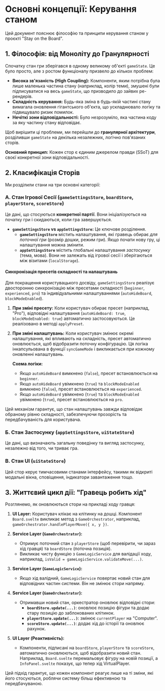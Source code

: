 # Основні концепції: Керування станом

Цей документ пояснює філософію та принципи керування станом у проєкті "Stay on the Board".

## 1. Філософія: від Моноліту до Гранулярності

Спочатку стан гри зберігався в одному великому об'єкті `gameState`. Це було просто, але з ростом функціоналу призвело до кількох проблем:

- **Висока зв'язаність (High Coupling):** Компоненти, яким потрібна була лише маленька частина стану (наприклад, колір теми), змушені були підписуватися на весь `gameState`, що призводило до зайвих ре-рендерів.
- **Складність керування:** Будь-яка зміна в будь-якій частині стану вимагала оновлення гігантського об'єкта, що ускладнювало логіку та підвищувало ризик помилок.
- **Нечіткі зони відповідальності:** Було незрозуміло, яка частина коду за яку частину стану відповідає.

Щоб вирішити ці проблеми, ми перейшли до **гранулярної архітектури**, розділивши `gameState` на декілька незалежних, логічно пов'язаних сторів.

**Основний принцип:** Кожен стор є єдиним джерелом правди (SSoT) для своєї конкретної зони відповідальності.

## 2. Класифікація Сторів

Ми розділили стани на три основні категорії:

### А. Стан Ігрової Сесії (`gameSettingsStore`, `boardStore`, `playerStore`, `scoreStore`)
Це дані, що стосуються **конкретної партії**. Вони ініціалізуються на початку гри і скидаються, коли гра завершується.

- **`gameSettingsStore` vs `appSettingsStore`:** Це ключове розділення.
    - **`gameSettingsStore`** містить налаштування, які гравець обирає *для поточної гри* (розмір дошки, режим гри). Якщо почати нову гру, ці налаштування можна змінити.
    - **`appSettingsStore`** містить глобальні налаштування *застосунку* (тема, мова). Вони не залежать від ігрової сесії і зберігаються між візитами (`localStorage`).

#### Синхронізація пресетів складності та налаштувань

Для покращення користувацького досвіду, `gameSettingsStore` реалізує двосторонню синхронізацію між пресетами складності (`beginner`, `experienced`, `pro`) та індивідуальними налаштуваннями (`autoHideBoard`, `blockModeEnabled`).

1.  **При зміні пресету:** Коли користувач обирає пресет (наприклад, "Pro"), відповідні налаштування (`autoHideBoard: true`, `blockModeEnabled: true`) автоматично застосовуються. Це реалізовано в методі `applyPreset`.

2.  **При зміні налаштувань:** Коли користувач змінює окремі налаштування, які впливають на складність, пресет автоматично оновлюється, щоб відобразити поточну конфігурацію. Ця логіка інкапсульована в функції `syncGameMode` і викликається при кожному оновленні налаштувань.

    **Схема логіки:**
    - Якщо `autoHideBoard` вимкнено (`false`), пресет встановлюється на `beginner`.
    - Якщо `autoHideBoard` увімкнено (`true`) та `blockModeEnabled` вимкнено (`false`), пресет встановлюється на `experienced`.
    - Якщо `autoHideBoard` увімкнено (`true`) та `blockModeEnabled` увімкнено (`true`), пресет встановлюється на `pro`.

Цей механізм гарантує, що стан налаштувань завжди відповідає обраному рівню складності, забезпечуючи прозорість та передбачуваність для користувача.

### Б. Стан Застосунку (`appSettingsStore`, `uiStateStore`)
Це дані, що визначають загальну поведінку та вигляд застосунку, незалежно від того, чи триває гра.

### В. Стан UI (`uiStateStore`)
Цей стор керує тимчасовими станами інтерфейсу, такими як відкриті модальні вікна, сповіщення, індикатори завантаження тощо.

## 3. Життєвий цикл дії: "Гравець робить хід"

Розглянемо, як оновлюються стори на прикладі ходу гравця:

1.  **UI Layer:** Користувач клікає на клітинку на дошці. Компонент `Board.svelte` викликає метод з `GameOrchestrator`, наприклад, `gameOrchestrator.handlePlayerMove({ x, y })`.

2.  **Service Layer (`GameOrchestrator`):**
    - Отримує поточний стан з `playerStore` (щоб перевірити, чи зараз хід гравця) та `boardStore` (поточна позиція).
    - Викликає чисту функцію з `GameLogicService` для валідації ходу, наприклад, `isValid = gameLogicService.validateMove(...)`.

3.  **Service Layer (`GameLogicService`):**
    - Якщо хід валідний, `GameLogicService` повертає новий стан для відповідних частин системи. Він не змінює стори напряму.

4.  **Service Layer (`GameOrchestrator`):**
    - Отримавши новий стан, оркестратор оновлює відповідні стори:
        - **`boardStore.update(...)`**: оновлює позицію фігури та додає стару позицію до заблокованих клітинок.
        - **`playerStore.update(...)`**: змінює `currentPlayer` на "Computer".
        - **`scoreStore.update(...)`**: додає хід до історії та оновлює рахунок.

5.  **UI Layer (Реактивність):**
    - Компоненти, підписані на `boardStore`, `playerStore` та `scoreStore`, автоматично оновлюються, щоб відобразити новий стан. Наприклад, `Board.svelte` перемальовує фігуру на новій позиції, а `InfoPanel.svelte` показує, що тепер хід VirtualPlayer.

Цей підхід гарантує, що кожен компонент реагує лише на ті зміни, які його стосуються, роблячи систему більш ефективною та передбачуваною.
